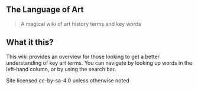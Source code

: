## The Language of Art

> A magical wiki of art history terms and key words

## What it this?

This wiki provides an overview for those looking to get a better understanding of key art terms. You can navigate by looking up words in the left-hand column, or by using the search bar.

Site licensed cc-by-sa-4.0 unless otherwise noted
